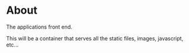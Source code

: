 # About

The applications front end.

This will be a container that serves all the static files, images, javascript, etc...
